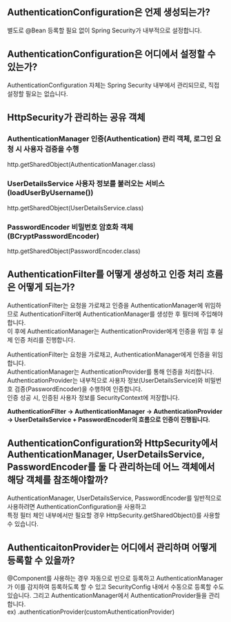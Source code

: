
## AuthenticationConfiguration은 언제 생성되는가?
별도로 @Bean 등록할 필요 없이 Spring Security가 내부적으로 설정합니다.
## AuthenticationConfiguration은 어디에서 설정할 수 있는가?
AuthenticationConfiguration 자체는 Spring Security 내부에서 관리되므로, 직접 설정할 필요는 없습니다.

## HttpSecurity가 관리하는 공유 객체
### AuthenticationManager	인증(Authentication) 관리 객체, 로그인 요청 시 사용자 검증을 수행	
http.getSharedObject(AuthenticationManager.class)  
### UserDetailsService	사용자 정보를 불러오는 서비스 (loadUserByUsername())
http.getSharedObject(UserDetailsService.class)  
### PasswordEncoder	비밀번호 암호화 객체 (BCryptPasswordEncoder) 
http.getSharedObject(PasswordEncoder.class)  


## AuthenticationFilter를 어떻게 생성하고 인증 처리 흐름은 어떻게 되는가?  
AuthenticationFilter는 요청을 가로채고 인증을 AuthenticationManager에 위임하므로  AuthenticationFilter에 AuthenticationManager를 생성한 후 필터에 주입해야합니다.  
이 후에 AuthenticationManager는 AuthenticationProvider에게 인증을 위임 후 실제 인증 처리를 진행합니다.  
  
AuthenticationFilter는 요청을 가로채고, AuthenticationManager에게 인증을 위임합니다.  
AuthenticationManager는 AuthenticationProvider를 통해 인증을 처리합니다.  
AuthenticationProvider는 내부적으로 사용자 정보(UserDetailsService)와 비밀번호 검증(PasswordEncoder)을 수행하여 인증합니다.  
인증 성공 시, 인증된 사용자 정보를 SecurityContext에 저장합니다.  

**AuthenticationFilter → AuthenticationManager → AuthenticationProvider → UserDetailsService + PasswordEncoder의 흐름으로 인증이 진행됩니다.**


## AuthenticationConfiguration와 HttpSecurity에서 AuthenticationManager, UserDetailsService, PasswordEncoder를 둘 다 관리하는데 어느 객체에서 해당 객체를 참조해야할까?
AuthenticationManager, UserDetailsService, PasswordEncoder를 일반적으로 사용하려면 AuthenticationConfiguration을 사용하고  
특정 필터 체인 내부에서만 필요할 경우 HttpSecurity.getSharedObject()를 사용할 수 있습니다.  

## AuthenticaitonProvider는 어디에서 관리하며 어떻게 등록할 수 있을까?
@Component를 사용하는 경우 자동으로 빈으로 등록하고 AuthenticationManager가 이를 감지하여 등록하도록 할 수 있고 SecurityConfig 내에서 수동으로 등록할 수도 있습니다. 그리고 AuthenticationManager에서 AuthenticationProvider들을 관리합니다.  
ex) .authenticationProvider(customAuthenticationProvider)  
